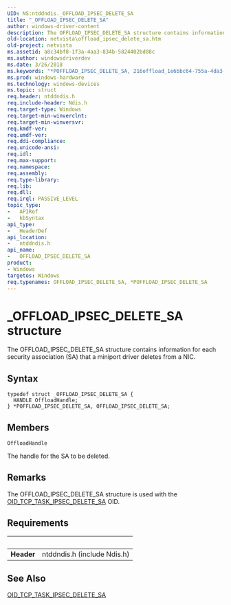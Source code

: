 ```yaml
---
UID: NS:ntddndis._OFFLOAD_IPSEC_DELETE_SA
title: "_OFFLOAD_IPSEC_DELETE_SA"
author: windows-driver-content
description: The OFFLOAD_IPSEC_DELETE_SA structure contains information for each security association (SA) that a miniport driver deletes from a NIC.
old-location: netvista\offload_ipsec_delete_sa.htm
old-project: netvista
ms.assetid: a8c34bf8-1f3a-4aa3-834b-5824402bd88c
ms.author: windowsdriverdev
ms.date: 3/26/2018
ms.keywords: "*POFFLOAD_IPSEC_DELETE_SA, 216offload_1e6bbc64-755a-4da3-a7d2-ce57c4b98ce6.xml, OFFLOAD_IPSEC_DELETE_SA, OFFLOAD_IPSEC_DELETE_SA structure [Network Drivers Starting with Windows Vista], POFFLOAD_IPSEC_DELETE_SA, POFFLOAD_IPSEC_DELETE_SA structure pointer [Network Drivers Starting with Windows Vista], _OFFLOAD_IPSEC_DELETE_SA, netvista.offload_ipsec_delete_sa, ntddndis/OFFLOAD_IPSEC_DELETE_SA, ntddndis/POFFLOAD_IPSEC_DELETE_SA"
ms.prod: windows-hardware
ms.technology: windows-devices
ms.topic: struct
req.header: ntddndis.h
req.include-header: Ndis.h
req.target-type: Windows
req.target-min-winverclnt: 
req.target-min-winversvr: 
req.kmdf-ver: 
req.umdf-ver: 
req.ddi-compliance: 
req.unicode-ansi: 
req.idl: 
req.max-support: 
req.namespace: 
req.assembly: 
req.type-library: 
req.lib: 
req.dll: 
req.irql: PASSIVE_LEVEL
topic_type:
-	APIRef
-	kbSyntax
api_type:
-	HeaderDef
api_location:
-	ntddndis.h
api_name:
-	OFFLOAD_IPSEC_DELETE_SA
product:
- Windows
targetos: Windows
req.typenames: OFFLOAD_IPSEC_DELETE_SA, *POFFLOAD_IPSEC_DELETE_SA
---
```


# _OFFLOAD_IPSEC_DELETE_SA structure
The OFFLOAD_IPSEC_DELETE_SA structure contains information for each security association (SA) that a
  miniport driver deletes from a NIC.

## Syntax
```
typedef struct _OFFLOAD_IPSEC_DELETE_SA {
  HANDLE OffloadHandle;
} *POFFLOAD_IPSEC_DELETE_SA, OFFLOAD_IPSEC_DELETE_SA;
```

## Members


`OffloadHandle`

The handle for the SA to be deleted.

## Remarks
The OFFLOAD_IPSEC_DELETE_SA structure is used with the 
    <a href="https://msdn.microsoft.com/en-us/library/gg155485.aspx">
    OID_TCP_TASK_IPSEC_DELETE_SA</a> OID.

## Requirements
| &nbsp; | &nbsp; |
| ---- |:---- |
| **Header** | ntddndis.h (include Ndis.h) |

## See Also

<a href="https://msdn.microsoft.com/en-us/library/gg155485.aspx">OID_TCP_TASK_IPSEC_DELETE_SA</a>